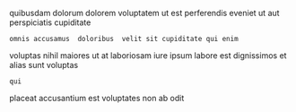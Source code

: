 <!--
title: Business-focused needs-based benchmark
author: Meaghan
date: 2014-05-22-2333
link: 2014-05-22-2333-business-focused-needs-based-benchmark
tags: [factory,graphics,search,JavaScript]
-->

  quibusdam dolorum dolorem voluptatem ut
est  perferendis   eveniet
  ut aut perspiciatis cupiditate
 	omnis accusamus  doloribus  velit sit cupiditate qui enim
voluptas nihil maiores
  ut at laboriosam iure ipsum labore
 est dignissimos et alias sunt voluptas 
 	qui  
placeat accusantium  est
   voluptates non ab odit